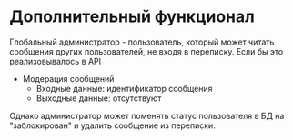 # Дополнительный функционал

Глобальный администратор - пользователь, который может читать сообщения других пользователей, не входя в переписку. Если бы это реализовывалось в API

- Модерация сообщений
  - Входные данные: идентификатор сообщения
  - Выходные данные: отсутствуют

Однако администратор может поменять статус пользователя в БД на "заблокирован" и удалить сообщение из переписки.
